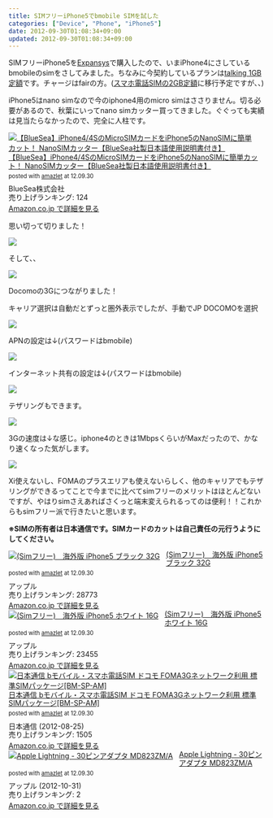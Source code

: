 ```yaml
---
title: SIMフリーiPhone5でbmobile SIMを試した
categories: ["Device", "Phone", "iPhone5"]
date: 2012-09-30T01:08:34+09:00
updated: 2012-09-30T01:08:34+09:00
---
```


SIMフリーiPhone5を[Expansys][1]で購入したので、いまiPhone4にさしているbmobileのsimをさしてみました。ちなみに今契約しているプランは[talking 1GB定額][2]です。チャージはfairの方。([スマホ電話SIMの2GB定額][3]に移行予定ですが、、)

iPhone5はnano simなので今のiphone4用のmicro simはささりません。切る必要があるので、秋葉にいってnano simカッター買ってきました。ぐぐっても実績は見当たらなかったので、完全に人柱です。


<div class="amazlet-box" style="margin-bottom:0px;"><div class="amazlet-image" style="float:left;margin:0px 12px 1px 0px;"><a href="http://www.amazon.co.jp/exec/obidos/ASIN/B009DFL0HA/ikam-22/ref=nosim/" name="amazletlink" target="_blank"><img src="http://ecx.images-amazon.com/images/I/41zXHfLLXGL._SL160_.jpg" alt="【BlueSea】iPhone4/4SのMicroSIMカードをiPhone5のNanoSIMに簡単カット！ NanoSIMカッター【BlueSea社製日本語使用説明書付き】" style="border: none;" /></a></div><div class="amazlet-info" style="line-height:120%; margin-bottom: 10px"><div class="amazlet-name" style="margin-bottom:10px;line-height:120%"><a href="http://www.amazon.co.jp/exec/obidos/ASIN/B009DFL0HA/ikam-22/ref=nosim/" name="amazletlink" target="_blank">【BlueSea】iPhone4/4SのMicroSIMカードをiPhone5のNanoSIMに簡単カット！ NanoSIMカッター【BlueSea社製日本語使用説明書付き】</a><div class="amazlet-powered-date" style="font-size:80%;margin-top:5px;line-height:120%">posted with <a href="http://www.amazlet.com/browse/ASIN/B009DFL0HA/ikam-22/ref=nosim/" title="【BlueSea】iPhone4/4SのMicroSIMカードをiPhone5のNanoSIMに簡単カット！ NanoSIMカッター【BlueSea社製日本語使用説明書付き】" target="_blank">amazlet</a> at 12.09.30</div></div><div class="amazlet-detail">BlueSea株式会社 <br />売り上げランキング: 124<br /></div><div class="amazlet-sub-info" style="float: left;"><div class="amazlet-link" style="margin-top: 5px"><a href="http://www.amazon.co.jp/exec/obidos/ASIN/B009DFL0HA/ikam-22/ref=nosim/" name="amazletlink" target="_blank">Amazon.co.jp で詳細を見る</a></div></div></div><div class="amazlet-footer" style="clear: left"></div></div>


思い切って切りました！

<a href='/upload/00066/IMG_0021.jpg'><img src='/upload/00066/IMG_0021.jpg' /></a>

そして、、


<a href='/upload/00067/IMG_0015.png'><img src='/upload/00067/IMG_0015.png' /></a>

Docomoの3Gにつながりました！

キャリア選択は自動だとずっと圏外表示でしたが、手動でJP DOCOMOを選択

<a href='/upload/00070/IMG_0024.png'><img src='/upload/00070/IMG_0024.png' /></a>

APNの設定は↓(パスワードはbmobile)

<a href='/upload/00071/IMG_0022.png'><img src='/upload/00071/IMG_0022.png' /></a>

インターネット共有の設定は↓(パスワードはbmobile)

<a href='/upload/00072/IMG_0023.png'><img src='/upload/00072/IMG_0023.png' /></a>

テザリングもできます。

<a href='/upload/00068/IMG_0016.png'><img src='/upload/00068/IMG_0016.png' /></a>

3Gの速度は↓な感じ。iphone4のときは1MbpsくらいがMaxだったので、かなり速くなった気がします。

<a href='/upload/00069/IMG_0017.png'><img src='/upload/00069/IMG_0017.png' /></a>

Xi使えないし、FOMAのプラスエリアも使えないらしく、他のキャリアでもテザリングができるってことで今までに比べてsimフリーのメリットはほとんどないですが、やはりsimさえあればさくっと端末変えられるってのは便利！！これからもsimフリー派で行きたいと思います。

**※SIMの所有者は日本通信です。SIMカードのカットは自己責任の元行うようにしてください。**

<div class="amazlet-box" style="margin-bottom:0px;"><div class="amazlet-image" style="float:left;margin:0px 12px 1px 0px;"><a href="http://www.amazon.co.jp/exec/obidos/ASIN/B009AC59E6/ikam-22/ref=nosim/" name="amazletlink" target="_blank"><img src="http://ecx.images-amazon.com/images/I/41uyFhCztDL._SL160_.jpg" alt="(Simフリー)　海外版 iPhone5 ブラック 32G" style="border: none;" /></a></div><div class="amazlet-info" style="line-height:120%; margin-bottom: 10px"><div class="amazlet-name" style="margin-bottom:10px;line-height:120%"><a href="http://www.amazon.co.jp/exec/obidos/ASIN/B009AC59E6/ikam-22/ref=nosim/" name="amazletlink" target="_blank">(Simフリー)　海外版 iPhone5 ブラック 32G</a><div class="amazlet-powered-date" style="font-size:80%;margin-top:5px;line-height:120%">posted with <a href="http://www.amazlet.com/browse/ASIN/B009AC59E6/ikam-22/ref=nosim/" title="(Simフリー)　海外版 iPhone5 ブラック 32G" target="_blank">amazlet</a> at 12.09.30</div></div><div class="amazlet-detail">アップル <br />売り上げランキング: 28773<br /></div><div class="amazlet-sub-info" style="float: left;"><div class="amazlet-link" style="margin-top: 5px"><a href="http://www.amazon.co.jp/exec/obidos/ASIN/B009AC59E6/ikam-22/ref=nosim/" name="amazletlink" target="_blank">Amazon.co.jp で詳細を見る</a></div></div></div><div class="amazlet-footer" style="clear: left"></div></div>

<div class="amazlet-box" style="margin-bottom:0px;"><div class="amazlet-image" style="float:left;margin:0px 12px 1px 0px;"><a href="http://www.amazon.co.jp/exec/obidos/ASIN/B009AC9528/ikam-22/ref=nosim/" name="amazletlink" target="_blank"><img src="http://ecx.images-amazon.com/images/I/41f%2BolH%2BIjL._SL160_.jpg" alt="(Simフリー)　海外版 iPhone5 ホワイト 16G" style="border: none;" /></a></div><div class="amazlet-info" style="line-height:120%; margin-bottom: 10px"><div class="amazlet-name" style="margin-bottom:10px;line-height:120%"><a href="http://www.amazon.co.jp/exec/obidos/ASIN/B009AC9528/ikam-22/ref=nosim/" name="amazletlink" target="_blank">(Simフリー)　海外版 iPhone5 ホワイト 16G</a><div class="amazlet-powered-date" style="font-size:80%;margin-top:5px;line-height:120%">posted with <a href="http://www.amazlet.com/browse/ASIN/B009AC9528/ikam-22/ref=nosim/" title="(Simフリー)　海外版 iPhone5 ホワイト 16G" target="_blank">amazlet</a> at 12.09.30</div></div><div class="amazlet-detail">アップル <br />売り上げランキング: 23455<br /></div><div class="amazlet-sub-info" style="float: left;"><div class="amazlet-link" style="margin-top: 5px"><a href="http://www.amazon.co.jp/exec/obidos/ASIN/B009AC9528/ikam-22/ref=nosim/" name="amazletlink" target="_blank">Amazon.co.jp で詳細を見る</a></div></div></div><div class="amazlet-footer" style="clear: left"></div></div>

<div class="amazlet-box" style="margin-bottom:0px;"><div class="amazlet-image" style="float:left;margin:0px 12px 1px 0px;"><a href="http://www.amazon.co.jp/exec/obidos/ASIN/B0090F3LFM/ikam-22/ref=nosim/" name="amazletlink" target="_blank"><img src="http://ecx.images-amazon.com/images/I/41DQ0jX3VGL._SL160_.jpg" alt="日本通信 bモバイル・スマホ電話SIM ドコモ FOMA3Gネットワーク利用 標準SIMパッケージ[BM-SP-AM]" style="border: none;" /></a></div><div class="amazlet-info" style="line-height:120%; margin-bottom: 10px"><div class="amazlet-name" style="margin-bottom:10px;line-height:120%"><a href="http://www.amazon.co.jp/exec/obidos/ASIN/B0090F3LFM/ikam-22/ref=nosim/" name="amazletlink" target="_blank">日本通信 bモバイル・スマホ電話SIM ドコモ FOMA3Gネットワーク利用 標準SIMパッケージ[BM-SP-AM]</a><div class="amazlet-powered-date" style="font-size:80%;margin-top:5px;line-height:120%">posted with <a href="http://www.amazlet.com/browse/ASIN/B0090F3LFM/ikam-22/ref=nosim/" title="日本通信 bモバイル・スマホ電話SIM ドコモ FOMA3Gネットワーク利用 標準SIMパッケージ[BM-SP-AM]" target="_blank">amazlet</a> at 12.09.30</div></div><div class="amazlet-detail">日本通信 (2012-08-25)<br />売り上げランキング: 1505<br /></div><div class="amazlet-sub-info" style="float: left;"><div class="amazlet-link" style="margin-top: 5px"><a href="http://www.amazon.co.jp/exec/obidos/ASIN/B0090F3LFM/ikam-22/ref=nosim/" name="amazletlink" target="_blank">Amazon.co.jp で詳細を見る</a></div></div></div><div class="amazlet-footer" style="clear: left"></div></div>

<div class="amazlet-box" style="margin-bottom:0px;"><div class="amazlet-image" style="float:left;margin:0px 12px 1px 0px;"><a href="http://www.amazon.co.jp/exec/obidos/ASIN/B009A3MEH0/ikam-22/ref=nosim/" name="amazletlink" target="_blank"><img src="http://ecx.images-amazon.com/images/I/21%2BbaU9ko1L._SL160_.jpg" alt="Apple Lightning - 30ピンアダプタ MD823ZM/A" style="border: none;" /></a></div><div class="amazlet-info" style="line-height:120%; margin-bottom: 10px"><div class="amazlet-name" style="margin-bottom:10px;line-height:120%"><a href="http://www.amazon.co.jp/exec/obidos/ASIN/B009A3MEH0/ikam-22/ref=nosim/" name="amazletlink" target="_blank">Apple Lightning - 30ピンアダプタ MD823ZM/A</a><div class="amazlet-powered-date" style="font-size:80%;margin-top:5px;line-height:120%">posted with <a href="http://www.amazlet.com/browse/ASIN/B009A3MEH0/ikam-22/ref=nosim/" title="Apple Lightning - 30ピンアダプタ MD823ZM/A" target="_blank">amazlet</a> at 12.09.30</div></div><div class="amazlet-detail">アップル (2012-10-31)<br />売り上げランキング: 2<br /></div><div class="amazlet-sub-info" style="float: left;"><div class="amazlet-link" style="margin-top: 5px"><a href="http://www.amazon.co.jp/exec/obidos/ASIN/B009A3MEH0/ikam-22/ref=nosim/" name="amazletlink" target="_blank">Amazon.co.jp で詳細を見る</a></div></div></div><div class="amazlet-footer" style="clear: left"></div></div>





  [1]: http://www.expansys.jp/
  [2]: http://www.bmobile.ne.jp/sim_t1gb/index.html
  [3]: http://www.bmobile.ne.jp/sp/service.html
